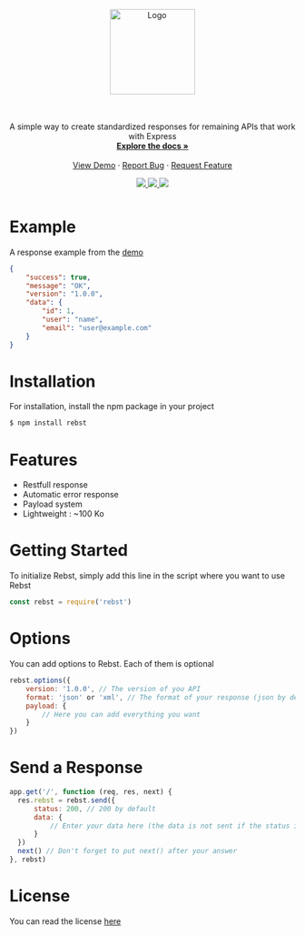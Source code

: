 <p align="center">
  <a href="https://github.com/Marius-brt/Rebst">
    <img src="https://i.ibb.co/zmPc37t/logo.png" alt="Logo" width="150">
  </a>

  <p align="center">
    <br />
    <br />
    A simple way to create standardized responses for remaining APIs that work with Express
    <br />
    <a href="#Installation"><strong>Explore the docs »</strong></a>
    <br />
    <br />
    <a href="https://github.com/Marius-brt/Rebst/blob/master/demo/index.js">View Demo</a>
    ·
    <a href="https://github.com/Marius-brt/Rebst/issues/1">Report Bug</a>
    ·
    <a href="https://github.com/Marius-brt/Rebst/issues/2">Request Feature</a>
  </p>
</p>

<p align="center" style="margin-bottom: 50px">
    <a href="https://www.npmjs.com/package/rebst">
        <img src="https://img.shields.io/npm/v/rebst.svg">
    </a>
    <a href="https://github.com/Marius-brt">
        <img src="https://img.shields.io/github/followers/Marius-brt.svg">
    </a>
    <a href="https://github.com/Marius-brt/Rebst">
        <img src="https://img.shields.io/github/stars/Marius-brt/rebst.svg">
    </a>
</p>

# Example
A response example from the [demo](https://github.com/Marius-brt/Rebst/blob/master/demo/index.js)

```json
{
    "success": true,
    "message": "OK",
    "version": "1.0.0",
    "data": {
        "id": 1,
        "user": "name",
        "email": "user@example.com"
    }
}
```

# Installation

For installation, install the npm package in your project
```bash
$ npm install rebst
```

# Features

* Restfull response
* Automatic error response
* Payload system
* Lightweight : ~100 Ko

# Getting Started
To initialize Rebst, simply add this line in the script where you want to use Rebst

```javascript
const rebst = require('rebst')
```


# Options

You can add options to Rebst. Each of them is optional

```javascript
rebst.options({
    version: '1.0.0', // The version of you API
    format: 'json' or 'xml', // The format of your response (json by default)
    payload: {
        // Here you can add everything you want
    }
})
```

# Send a Response

```javascript
app.get('/', function (req, res, next) {
  res.rebst = rebst.send({
      status: 200, // 200 by default
      data: { 
          // Enter your data here (the data is not sent if the status is not positive)
      }
  })
  next() // Don't forget to put next() after your answer
}, rebst)
```

# License
You can read the license [here](https://github.com/Marius-brt/Rebst/blob/master/LICENSE)